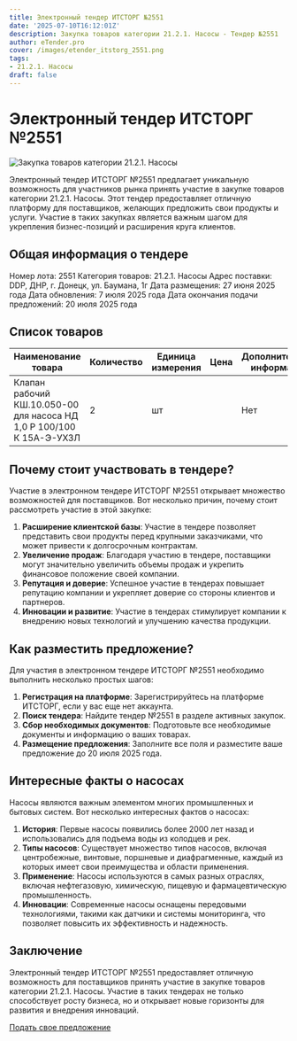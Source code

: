 ```yaml
---
title: Электронный тендер ИТСТОРГ №2551
date: '2025-07-10T16:12:01Z'
description: Закупка товаров категории 21.2.1. Насосы - Тендер №2551
author: eTender.pro
cover: /images/etender_itstorg_2551.png
tags:
- 21.2.1. Насосы
draft: false
---
```

# Электронный тендер ИТСТОРГ №2551

![Закупка товаров категории 21.2.1. Насосы](/images/etender_itstorg_2551.png)

Электронный тендер ИТСТОРГ №2551 предлагает уникальную возможность для участников рынка принять участие в закупке товаров категории 21.2.1. Насосы. Этот тендер предоставляет отличную платформу для поставщиков, желающих предложить свои продукты и услуги. Участие в таких закупках является важным шагом для укрепления бизнес-позиций и расширения круга клиентов.

## Общая информация о тендере

Номер лота: 2551
Категория товаров: 21.2.1. Насосы
Адрес поставки: DDP, ДНР, г. Донецк, ул. Баумана, 1г
Дата размещения: 27 июня 2025 года
Дата обновления: 7 июля 2025 года
Дата окончания подачи предложений: 20 июля 2025 года

## Список товаров

| Наименование товара | Количество | Единица измерения | Цена | Дополнительная информация |
|----------------------|------------|-------------------|------|---------------------------|
| Клапан рабочий КШ.10.050-00 для насоса НД 1,0 Р 100/100 К 15А-Э-УХЗЛ | 2 | шт |  | Нет |

## Почему стоит участвовать в тендере?

Участие в электронном тендере ИТСТОРГ №2551 открывает множество возможностей для поставщиков. Вот несколько причин, почему стоит рассмотреть участие в этой закупке:

1. **Расширение клиентской базы**: Участие в тендере позволяет представить свои продукты перед крупными заказчиками, что может привести к долгосрочным контрактам.
2. **Увеличение продаж**: Благодаря участию в тендере, поставщики могут значительно увеличить объемы продаж и укрепить финансовое положение своей компании.
3. **Репутация и доверие**: Успешное участие в тендерах повышает репутацию компании и укрепляет доверие со стороны клиентов и партнеров.
4. **Инновации и развитие**: Участие в тендерах стимулирует компании к внедрению новых технологий и улучшению качества продукции.

## Как разместить предложение?

Для участия в электронном тендере ИТСТОРГ №2551 необходимо выполнить несколько простых шагов:

1. **Регистрация на платформе**: Зарегистрируйтесь на платформе ИТСТОРГ, если у вас еще нет аккаунта.
2. **Поиск тендера**: Найдите тендер №2551 в разделе активных закупок.
3. **Сбор необходимых документов**: Подготовьте все необходимые документы и информацию о ваших товарах.
4. **Размещение предложения**: Заполните все поля и разместите ваше предложение до 20 июля 2025 года.

## Интересные факты о насосах

Насосы являются важным элементом многих промышленных и бытовых систем. Вот несколько интересных фактов о насосах:

1. **История**: Первые насосы появились более 2000 лет назад и использовались для подъема воды из колодцев и рек.
2. **Типы насосов**: Существует множество типов насосов, включая центробежные, винтовые, поршневые и диафрагменные, каждый из которых имеет свои преимущества и области применения.
3. **Применение**: Насосы используются в самых разных отраслях, включая нефтегазовую, химическую, пищевую и фармацевтическую промышленность.
4. **Инновации**: Современные насосы оснащены передовыми технологиями, такими как датчики и системы мониторинга, что позволяет повысить их эффективность и надежность.

## Заключение

Электронный тендер ИТСТОРГ №2551 предоставляет отличную возможность для поставщиков принять участие в закупке товаров категории 21.2.1. Насосы. Участие в таких тендерах не только способствует росту бизнеса, но и открывает новые горизонты для развития и внедрения инноваций.

[Подать свое предложение](https://itstorg.ru/tender-2551?utm_source=etender)
